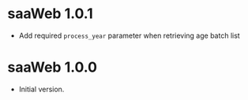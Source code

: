 # saaWeb 1.0.1

* Add required `process_year` parameter when retrieving age batch list

# saaWeb 1.0.0

* Initial version.
